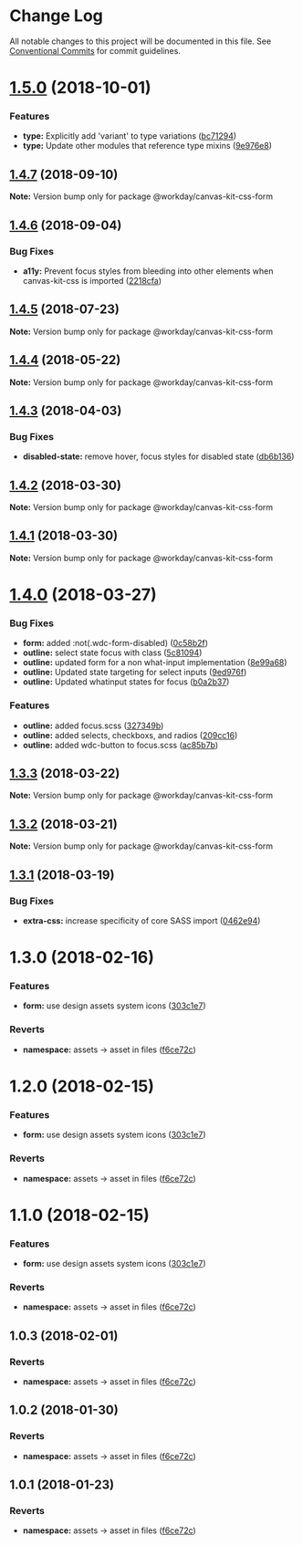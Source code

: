 # Change Log

All notable changes to this project will be documented in this file.
See [Conventional Commits](https://conventionalcommits.org) for commit guidelines.

<a name="1.5.0"></a>
# [1.5.0](https://ghe.megaleo.com/design/canvas-kit-css/tree/master/modules/canvas-kit-css-form/compare/@workday/canvas-kit-css-form@1.4.7...@workday/canvas-kit-css-form@1.5.0) (2018-10-01)


### Features

* **type:** Explicitly add 'variant' to type variations ([bc71294](https://ghe.megaleo.com/design/canvas-kit-css/tree/master/modules/canvas-kit-css-form/commits/bc71294))
* **type:** Update other modules that reference type mixins ([9e976e8](https://ghe.megaleo.com/design/canvas-kit-css/tree/master/modules/canvas-kit-css-form/commits/9e976e8))




<a name="1.4.7"></a>
## [1.4.7](https://ghe.megaleo.com/design/canvas-kit-css/tree/master/modules/canvas-kit-css-form/compare/@workday/canvas-kit-css-form@1.4.6...@workday/canvas-kit-css-form@1.4.7) (2018-09-10)




**Note:** Version bump only for package @workday/canvas-kit-css-form

<a name="1.4.6"></a>
## [1.4.6](https://ghe.megaleo.com/design/canvas-kit-css/tree/master/modules/canvas-kit-css-form/compare/@workday/canvas-kit-css-form@1.4.5...@workday/canvas-kit-css-form@1.4.6) (2018-09-04)


### Bug Fixes

* **a11y:** Prevent focus styles from bleeding into other elements when canvas-kit-css is imported ([2218cfa](https://ghe.megaleo.com/design/canvas-kit-css/tree/master/modules/canvas-kit-css-form/commits/2218cfa))




<a name="1.4.5"></a>
## [1.4.5](https://ghe.megaleo.com/design/canvas-kit-css/tree/master/modules/canvas-kit-css-form/compare/@workday/canvas-kit-css-form@1.4.4...@workday/canvas-kit-css-form@1.4.5) (2018-07-23)




**Note:** Version bump only for package @workday/canvas-kit-css-form

<a name="1.4.4"></a>
## [1.4.4](https://ghe.megaleo.com/design/canvas-kit-css/tree/master/modules/canvas-kit-css-form/compare/@workday/canvas-kit-css-form@1.4.3...@workday/canvas-kit-css-form@1.4.4) (2018-05-22)




**Note:** Version bump only for package @workday/canvas-kit-css-form

<a name="1.4.3"></a>
## [1.4.3](https://ghe.megaleo.com/design/canvas-kit-css/tree/master/modules/canvas-kit-css-form/compare/@workday/canvas-kit-css-form@1.4.2...@workday/canvas-kit-css-form@1.4.3) (2018-04-03)


### Bug Fixes

* **disabled-state:** remove hover, focus styles for disabled state ([db6b136](https://ghe.megaleo.com/design/canvas-kit-css/tree/master/modules/canvas-kit-css-form/commits/db6b136))




<a name="1.4.2"></a>
## [1.4.2](https://ghe.megaleo.com/design/canvas-kit-css/tree/master/modules/canvas-kit-css-form/compare/@workday/canvas-kit-css-form@1.4.0...@workday/canvas-kit-css-form@1.4.2) (2018-03-30)




**Note:** Version bump only for package @workday/canvas-kit-css-form

<a name="1.4.1"></a>
## [1.4.1](https://ghe.megaleo.com/design/canvas-kit-css/tree/master/modules/canvas-kit-css-form/compare/@workday/canvas-kit-css-form@1.4.0...@workday/canvas-kit-css-form@1.4.1) (2018-03-30)




**Note:** Version bump only for package @workday/canvas-kit-css-form

<a name="1.4.0"></a>
# [1.4.0](https://ghe.megaleo.com/design/canvas-kit-css/tree/master/modules/canvas-kit-css-form/compare/@workday/canvas-kit-css-form@1.3.3...@workday/canvas-kit-css-form@1.4.0) (2018-03-27)


### Bug Fixes

* **form:** added :not(.wdc-form-disabled) ([0c58b2f](https://ghe.megaleo.com/design/canvas-kit-css/tree/master/modules/canvas-kit-css-form/commits/0c58b2f))
* **outline:** select state focus with class ([5c81094](https://ghe.megaleo.com/design/canvas-kit-css/tree/master/modules/canvas-kit-css-form/commits/5c81094))
* **outline:** updated form for a non what-input implementation ([8e99a68](https://ghe.megaleo.com/design/canvas-kit-css/tree/master/modules/canvas-kit-css-form/commits/8e99a68))
* **outline:** Updated state targeting for select inputs ([9ed976f](https://ghe.megaleo.com/design/canvas-kit-css/tree/master/modules/canvas-kit-css-form/commits/9ed976f))
* **outline:** Updated whatinput states for focus ([b0a2b37](https://ghe.megaleo.com/design/canvas-kit-css/tree/master/modules/canvas-kit-css-form/commits/b0a2b37))


### Features

* **outline:** added focus.scss ([327349b](https://ghe.megaleo.com/design/canvas-kit-css/tree/master/modules/canvas-kit-css-form/commits/327349b))
* **outline:** added selects, checkboxs, and radios ([209cc16](https://ghe.megaleo.com/design/canvas-kit-css/tree/master/modules/canvas-kit-css-form/commits/209cc16))
* **outline:** added wdc-button to focus.scss ([ac85b7b](https://ghe.megaleo.com/design/canvas-kit-css/tree/master/modules/canvas-kit-css-form/commits/ac85b7b))




<a name="1.3.3"></a>
## [1.3.3](https://ghe.megaleo.com/design/canvas-kit-css/tree/master/modules/canvas-kit-css-form/compare/@workday/canvas-kit-css-form@1.3.2...@workday/canvas-kit-css-form@1.3.3) (2018-03-22)




**Note:** Version bump only for package @workday/canvas-kit-css-form

<a name="1.3.2"></a>
## [1.3.2](https://ghe.megaleo.com/design/canvas-kit-css/tree/master/modules/canvas-kit-css-form/compare/@workday/canvas-kit-css-form@1.3.1...@workday/canvas-kit-css-form@1.3.2) (2018-03-21)




**Note:** Version bump only for package @workday/canvas-kit-css-form

<a name="1.3.1"></a>
## [1.3.1](https://ghe.megaleo.com/design/canvas-kit-css/tree/master/modules/canvas-kit-css-form/compare/@workday/canvas-kit-css-form@1.3.0...@workday/canvas-kit-css-form@1.3.1) (2018-03-19)


### Bug Fixes

* **extra-css:** increase specificity of core SASS import ([0462e94](https://ghe.megaleo.com/design/canvas-kit-css/tree/master/modules/canvas-kit-css-form/commits/0462e94))




<a name="1.3.0"></a>
# 1.3.0 (2018-02-16)


### Features

* **form:** use design assets system icons ([303c1e7](https://ghe.megaleo.com/design/canvas-kit-css/tree/master/modules/canvas-kit-css-form/commits/303c1e7))


### Reverts

* **namespace:** assets -> asset in files ([f6ce72c](https://ghe.megaleo.com/design/canvas-kit-css/tree/master/modules/canvas-kit-css-form/commits/f6ce72c))




<a name="1.2.0"></a>
# 1.2.0 (2018-02-15)


### Features

* **form:** use design assets system icons ([303c1e7](https://ghe.megaleo.com/design/canvas-kit-css/tree/master/modules/canvas-kit-css-form/commits/303c1e7))


### Reverts

* **namespace:** assets -> asset in files ([f6ce72c](https://ghe.megaleo.com/design/canvas-kit-css/tree/master/modules/canvas-kit-css-form/commits/f6ce72c))




<a name="1.1.0"></a>
# 1.1.0 (2018-02-15)


### Features

* **form:** use design assets system icons ([303c1e7](https://ghe.megaleo.com/design/canvas-kit-css/tree/master/modules/canvas-kit-css-form/commits/303c1e7))


### Reverts

* **namespace:** assets -> asset in files ([f6ce72c](https://ghe.megaleo.com/design/canvas-kit-css/tree/master/modules/canvas-kit-css-form/commits/f6ce72c))




<a name="1.0.3"></a>
## 1.0.3 (2018-02-01)


### Reverts

* **namespace:** assets -> asset in files ([f6ce72c](https://ghe.megaleo.com/design/canvas-kit-css/tree/master/modules/canvas-kit-css-form/commits/f6ce72c))




<a name="1.0.2"></a>
## 1.0.2 (2018-01-30)


### Reverts

* **namespace:** assets -> asset in files ([f6ce72c](https://ghe.megaleo.com/design/canvas-kit-css/tree/master/modules/canvas-kit-css-form/commits/f6ce72c))




<a name="1.0.1"></a>
## 1.0.1 (2018-01-23)


### Reverts

* **namespace:** assets -> asset in files ([f6ce72c](https://ghe.megaleo.com/design/canvas-kit-css/tree/master/modules/canvas-kit-css-form/commits/f6ce72c))
